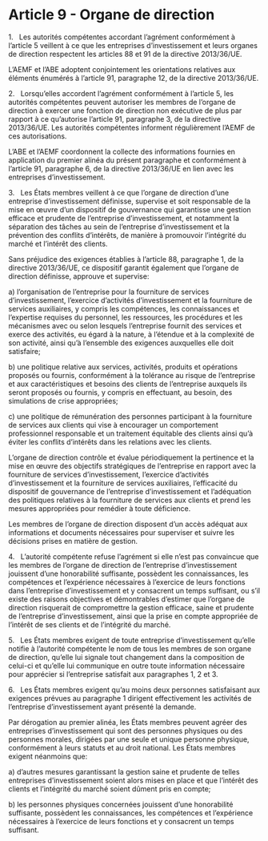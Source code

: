 # Article 9 - Organe de direction


1.   Les autorités compétentes accordant l’agrément conformément à l’article 5 veillent à ce que les entreprises d’investissement et leurs organes de direction respectent les articles 88 et 91 de la directive 2013/36/UE.

L’AEMF et l’ABE adoptent conjointement les orientations relatives aux éléments énumérés à l’article 91, paragraphe 12, de la directive 2013/36/UE.

2.   Lorsqu’elles accordent l’agrément conformément à l’article 5, les autorités compétentes peuvent autoriser les membres de l’organe de direction à exercer une fonction de direction non exécutive de plus par rapport à ce qu’autorise l’article 91, paragraphe 3, de la directive 2013/36/UE. Les autorités compétentes informent régulièrement l’AEMF de ces autorisations.

L’ABE et l’AEMF coordonnent la collecte des informations fournies en application du premier alinéa du présent paragraphe et conformément à l’article 91, paragraphe 6, de la directive 2013/36/UE en lien avec les entreprises d’investissement.

3.   Les États membres veillent à ce que l’organe de direction d’une entreprise d’investissement définisse, supervise et soit responsable de la mise en œuvre d’un dispositif de gouvernance qui garantisse une gestion efficace et prudente de l’entreprise d’investissement, et notamment la séparation des tâches au sein de l’entreprise d’investissement et la prévention des conflits d’intérêts, de manière à promouvoir l’intégrité du marché et l’intérêt des clients.

Sans préjudice des exigences établies à l’article 88, paragraphe 1, de la directive 2013/36/UE, ce dispositif garantit également que l’organe de direction définisse, approuve et supervise:

a) l’organisation de l’entreprise pour la fourniture de services d’investissement, l’exercice d’activités d’investissement et la fourniture de services auxiliaires, y compris les compétences, les connaissances et l’expertise requises du personnel, les ressources, les procédures et les mécanismes avec ou selon lesquels l’entreprise fournit des services et exerce des activités, eu égard à la nature, à l’étendue et à la complexité de son activité, ainsi qu’à l’ensemble des exigences auxquelles elle doit satisfaire;

b) une politique relative aux services, activités, produits et opérations proposés ou fournis, conformément à la tolérance au risque de l’entreprise et aux caractéristiques et besoins des clients de l’entreprise auxquels ils seront proposés ou fournis, y compris en effectuant, au besoin, des simulations de crise appropriées;

c) une politique de rémunération des personnes participant à la fourniture de services aux clients qui vise à encourager un comportement professionnel responsable et un traitement équitable des clients ainsi qu’à éviter les conflits d’intérêts dans les relations avec les clients.

L’organe de direction contrôle et évalue périodiquement la pertinence et la mise en œuvre des objectifs stratégiques de l’entreprise en rapport avec la fourniture de services d’investissement, l’exercice d’activités d’investissement et la fourniture de services auxiliaires, l’efficacité du dispositif de gouvernance de l’entreprise d’investissement et l’adéquation des politiques relatives à la fourniture de services aux clients et prend les mesures appropriées pour remédier à toute déficience.

Les membres de l’organe de direction disposent d’un accès adéquat aux informations et documents nécessaires pour superviser et suivre les décisions prises en matière de gestion.

4.   L’autorité compétente refuse l’agrément si elle n’est pas convaincue que les membres de l’organe de direction de l’entreprise d’investissement jouissent d’une honorabilité suffisante, possèdent les connaissances, les compétences et l’expérience nécessaires à l’exercice de leurs fonctions dans l’entreprise d’investissement et y consacrent un temps suffisant, ou s’il existe des raisons objectives et démontrables d’estimer que l’organe de direction risquerait de compromettre la gestion efficace, saine et prudente de l’entreprise d’investissement, ainsi que la prise en compte appropriée de l’intérêt de ses clients et de l’intégrité du marché.

5.   Les États membres exigent de toute entreprise d’investissement qu’elle notifie à l’autorité compétente le nom de tous les membres de son organe de direction, qu’elle lui signale tout changement dans la composition de celui-ci et qu’elle lui communique en outre toute information nécessaire pour apprécier si l’entreprise satisfait aux paragraphes 1, 2 et 3.

6.   Les États membres exigent qu’au moins deux personnes satisfaisant aux exigences prévues au paragraphe 1 dirigent effectivement les activités de l’entreprise d’investissement ayant présenté la demande.

Par dérogation au premier alinéa, les États membres peuvent agréer des entreprises d’investissement qui sont des personnes physiques ou des personnes morales, dirigées par une seule et unique personne physique, conformément à leurs statuts et au droit national. Les États membres exigent néanmoins que:

a) d’autres mesures garantissant la gestion saine et prudente de telles entreprises d’investissement soient alors mises en place et que l’intérêt des clients et l’intégrité du marché soient dûment pris en compte;

b) les personnes physiques concernées jouissent d’une honorabilité suffisante, possèdent les connaissances, les compétences et l’expérience nécessaires à l’exercice de leurs fonctions et y consacrent un temps suffisant.
